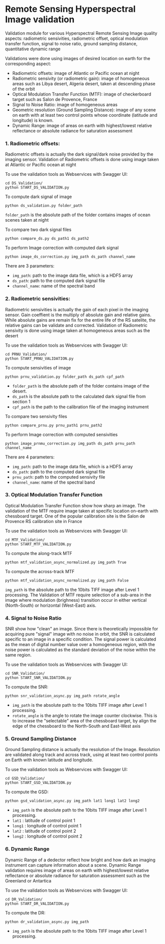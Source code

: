 # Remote Sensing Hyperspectral Image validation
Validation module for various Hyperspectral Remote Sensing Image quality aspects: radiometric sensivities, radiometric offset, optical modulation transfer function, signal to noise ratio, ground sampling distance, quantitative dynamic range

Validations were done using images of desired location on earth for the corresponding aspect:

* Radiometric offsets: image of Atlantic or Pacific ocean at night
* Radiometric sensivity (or radiometric gain): image of homogeneous areas such as Libya desert, Algeria desert, taken at descending phase of the orbit
* Optical Modulation Transfer Function (MTF): image of checkerboard target such as Salon de Provence, France
* Signal to Noise Ratio: image of homogeneous areas
* Geometric resolution (Ground Sampling Distance): image of any scene on earth with at least two control points whose coordinate (latitude and longitude) is known.
* Dynamic Range: image of areas on earth with highest/lowest relative reflectance or absolute radiance for saturation assessment

### 1. Radiometric offsets:
Radiometric offsets is actually the dark signal/dark noise provided by the imaging sensor. Validation of Radiometric offsets is done using image taken at Atlantic or Pacific ocean at night

To use the validation tools as Webservices with Swagger UI:
```
cd DS_Validation/
python START_DS_VALIDATION.py
```

To compute dark signal of image

```
python ds_validation.py folder_path
```

`folder_path` is the absolute path of the folder contains images of ocean scenes taken at night

To compare two dark signal files

```
python compare_ds.py ds_path1 ds_path2
```

To perform Image correction with computed dark signal

```
python image_ds_correction.py img_path ds_path channel_name
```

There are 3 parameters:
* `img_path`: path to the image data file, which is a HDF5 array
* `ds_path`: path to the computed dark signal file
* `channel_name`: name of the spectral band

### 2. Radiometric sensivities:
Radiometric sensivities is actually the gain of each pixel in the imaging sensor. Gain coeffient is the multiply of absolute gain and relative gains. While absolute gains are remain fix for the entire life of the RS satelite, the relative gains can be validate and corrected. Validation of Radiometric sensivity is done using image taken at homogeneous areas such as the desert

To use the validation tools as Webservices with Swagger UI:
```
cd PRNU_Validation/
python START_PRNU_VALIDATION.py
```

To compute sensivities of image

```
python prnu_validation.py folder_path ds_path cpf_path
```

* `folder_path` is the absolute path of the folder contains image of the desert. 
* `ds_path` is the absolute path to the calculated dark signal file from section 1
* `cpf_path` is the path to the calibration file of the imaging instrument

To compare two sensivity files

```
python compare_prnu.py prnu_path1 prnu_path2
```

To perform Image correction with computed sensivities

```
python image_prnmu_correction.py img_path ds_path prnu_path channel_name
```

There are 4 parameters:
* `img_path`: path to the image data file, which is a HDF5 array
* `ds_path`: path to the computed dark signal file
* `prnu_path`: path to the computed sensivity file
* `channel_name`: name of the spectral band

### 3. Optical Modulation Transfer Function
Optical Modulation Transfer Function show how sharp an image. The validation of the MTF require image taken at specific location on-earth with chessboard target. One of the popular calibration site is the Salon de Provence RS calibration site in France

To use the validation tools as Webservices with Swagger UI:
```
cd MTF_Validation/
python START_MTF_VALIDATION.py
```

To compute the along-track MTF
```
python mtf_validation_async_normalized.py img_path True
```

To compute the across-track MTF
```
python mtf_validation_async_normalized.py img_path False
```

`img_path` is the absolute path to the 10bits TIFF image after Level 1 processing. The Validation of MTF require selection of a sub-area in the image where modulation (brighness) transition occur in either vertical (North-South) or horizontal (West-East) axis.

### 4. Signal to Noise Ratio
SNR show how "clean" an image. Since there is theoretically impossible for acquiring pure "signal" image with no noise in orbit, the SNR is calculated specific to an image in a specific condition. The signal power is calculated as the mean of digital number value over a homogeneous region, with the noise power is calculated as the standard deviation of the noise within the same region.

To use the validation tools as Webservices with Swagger UI:
```
cd SNR_Validation/
python START_SNR_VALIDATION.py
```

To compute the SNR:
```
python snr_validation_async.py img_path rotate_angle
```

* `img_path` is the absolute path to the 10bits TIFF image after Level 1 processing. 
* `rotate_angle` is the angle to rotate the image counter clockwise. This is to increase the "selectable" area of the chessboard target, by align the edge of the chessboard to the North-South and East-West axis

### 5. Ground Sampling Distance
Ground Sampling distance is actually the resolution of the Image. Resolution are validated along track and across track, using at least two control points on Earth with known latitude and longitude.

To use the validation tools as Webservices with Swagger UI:
```
cd GSD_Validation/
python START_GSD_VALIDATION.py
```

To compute the GSD:
```
python gsd_validation_async.py img_path lat1 long1 lat2 long2
```

* `img_path` is the absolute path to the 10bits TIFF image after Level 1 processing. 
* `lat1` : latitude of control point 1
* `long1` : longitude of control point 1
* `lat2` : latitude of control point 2
* `long2` : longitude of control point 2

### 6. Dynamic Range
Dynamic Range of a dedector reflect how bright and how dark an imaging instrument can capture information about a scene. Dynamic Range validation requires image of areas on earth with highest/lowest relative reflectance or absolute radiance for saturation assessment such as the Greenland or Antartica

To use the validation tools as Webservices with Swagger UI:
```
cd DR_Validation/
python START_DR_VALIDATION.py
```

To compute the DR:
```
python dr_validation_async.py img_path
```

* `img_path` is the absolute path to the 10bits TIFF image after Level 1 processing. 
